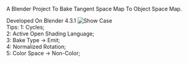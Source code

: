 A Blender Project To Bake Tangent Space Map To Object Space Map.

Developed On Blender 4.3.1
![Show Case](https://github.com/cosydark/NormalMapBaker/Show%20Case.jpg)  
Tips:
  1: Cycles;  
  2: Active Open Shading Language;  
  3: Bake Type -> Emit;  
  4: Normalized Rotation;  
  5: Color Space -> Non-Color;  
